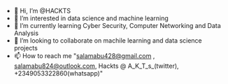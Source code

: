 - 👋 Hi, I’m @HACKTS
- 👀 I’m interested in data science and machine learning
- 🌱 I’m currently learning Cyber Security, Computer Networking and Data Analysis
- 💞️ I’m looking to collaborate on machile learning and data science projects
- 📫 How to reach me "salamabu428@gmail.com , salamabu824@outlook.com, Hackts @ A_K_T_s_(twitter), +2349053322860(whatsapp)"

<!---
HACKTS/HACKTS is a ✨ special ✨ repository because its `README.md` (this file) appears on your GitHub profile.
You can click the Preview link to take a look at your changes.
--->
